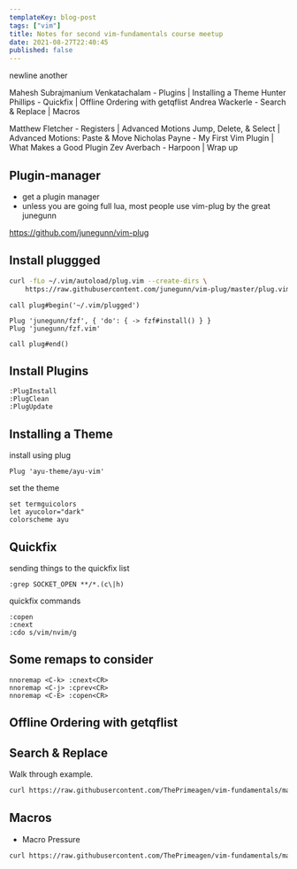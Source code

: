 ```yaml
---
templateKey: blog-post
tags: ["vim"]
title: Notes for second vim-fundamentals course meetup
date: 2021-08-27T22:40:45
published: false
---
```


newline
another

Mahesh Subrajmanium Venkatachalam - Plugins | Installing a Theme
Hunter Phillips - Quickfix | Offline Ordering with getqflist
Andrea Wackerle - Search & Replace | Macros

Matthew Fletcher - Registers | Advanced Motions Jump, Delete, & Select | Advanced Motions: Paste & Move
Nicholas Payne - My First Vim Plugin | What Makes a Good Plugin
Zev Averbach - Harpoon | Wrap up

## Plugin-manager

- get a plugin manager
- unless you are going full lua, most people use vim-plug by the great junegunn

<https://github.com/junegunn/vim-plug>

## Install pluggged

```bash
curl -fLo ~/.vim/autoload/plug.vim --create-dirs \
    https://raw.githubusercontent.com/junegunn/vim-plug/master/plug.vim
```

```vim
call plug#begin('~/.vim/plugged')

Plug 'junegunn/fzf', { 'do': { -> fzf#install() } }
Plug 'junegunn/fzf.vim'

call plug#end()
```

## Install Plugins

```vim
:PlugInstall
:PlugClean
:PlugUpdate
```

## Installing a Theme

install using plug

```vim
Plug 'ayu-theme/ayu-vim'
```

set the theme

```vim
set termguicolors
let ayucolor="dark"
colorscheme ayu
```

## Quickfix

sending things to the quickfix list

```vim
:grep SOCKET_OPEN **/*.(c\|h)
```

quickfix commands

```vim
:copen
:cnext
:cdo s/vim/nvim/g
```

## Some remaps to consider

```vim
nnoremap <C-k> :cnext<CR>
nnoremap <C-j> :cprev<CR>
nnoremap <C-E> :copen<CR>
```

## Offline Ordering with getqflist

## Search & Replace

Walk through example.

```bash
curl https://raw.githubusercontent.com/ThePrimeagen/vim-fundamentals/master/course-website/lessons/exercise-3-search-and-replace.md > exercise.md && vim exercise.md
```

## Macros

- Macro Pressure

```bash
curl https://raw.githubusercontent.com/ThePrimeagen/vim-fundamentals/master/course-website/lessons/exercise-4-macros.md > exercise.md && vim exercise.md
```

